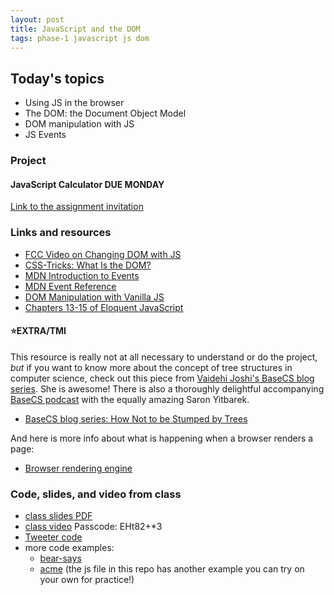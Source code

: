 ```yaml
---
layout: post
title: JavaScript and the DOM
tags: phase-1 javascript js dom
---
```


## Today's topics

- Using JS in the browser
- The DOM: the Document Object Model
- DOM manipulation with JS
- JS Events


### Project
#### JavaScript Calculator DUE MONDAY

[Link to the assignment invitation](https://classroom.google.com/c/MTQzODg3MTY4MzI3/a/MTY3Mzg5ODA1MTYx/details)


### Links and resources

- [FCC Video on Changing DOM with JS](https://www.youtube.com/watch?v=eaLKqoB9Fu0)
- [CSS-Tricks: What Is the DOM?](https://css-tricks.com/dom/)
- [MDN Introduction to Events](https://developer.mozilla.org/en-US/docs/Learn/JavaScript/Building_blocks/Events)
- [MDN Event Reference](https://developer.mozilla.org/en-US/docs/Web/Events)
- [DOM Manipulation with Vanilla JS](https://www.sitepoint.com/dom-manipulation-vanilla-javascript-no-jquery/)
- [Chapters 13-15 of Eloquent JavaScript](https://eloquentjavascript.net/)

#### ⭐️EXTRA/TMI

This resource is really not at all necessary to understand or do the project, _but_ if you want to know more about the concept of tree structures in computer science, check out this piece from [Vaidehi Joshi's BaseCS blog series](https://medium.com/basecs). She is awesome! There is also a thoroughly delightful accompanying [BaseCS podcast](https://www.codenewbie.org/basecs) with the equally amazing Saron Yitbarek.
  - [BaseCS blog series: How Not to be Stumped by Trees](https://medium.com/basecs/how-to-not-be-stumped-by-trees-5f36208f68a7)

And here is more info about what is happening when a browser renders a page:
- [Browser rendering engine](https://www.html5rocks.com/en/tutorials/internals/howbrowserswork/#The_rendering_engine)

### Code, slides, and video from class

- [class slides PDF](https://drive.google.com/file/d/10Zhh-NaaOd7RWwHRAfApAw6IkW5ueYs2/view?usp=sharing)
- [class video](https://us02web.zoom.us/rec/share/Ax8tsaP65XPWkphjo-oZHRUURRpbT6HrIcPVk_Tx0_dBw8M6dRODEA0ljqsQD3Do.6NEjoR2PMt_ECpdI) Passcode: EHt82+*3 
- [Tweeter code](https://repl.it/@RebeccaConley/js-dom-manipulation)
- more code examples:
  - [bear-says](https://github.com/momentum-team-1/examples/tree/master/bear-says)
  - [acme](https://github.com/momentum-team-1/examples/tree/master/dom-acme) (the js file in this repo has another example you can try on your own for practice!)

